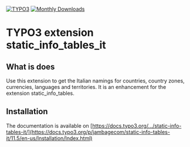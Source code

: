 [![TYPO3](https://img.shields.io/badge/TYPO3-Extension-orange?logo=TYPO3)](https://extensions.typo3.org/extension/static_info_tables_it)
[![Monthly Downloads](https://poser.pugx.org/jambagecom/static-static_info_tables_it/d/monthly)](https://packagist.org/packages/jambagecom/static-static_info_tables_it)

# TYPO3 extension static_info_tables_it

## What is does

Use this extension to get the Italian namings for countries, country zones, currencies, languages and territories.
It is an enhancement for the extension static_info_tables.

## Installation

The documentation is available on [https://docs.typo3.org/.../static-info-tables-it/](https://docs.typo3.org/p/jambagecom/static-info-tables-it/11.5/en-us/Installation/Index.html)
